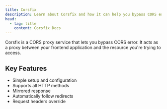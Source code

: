 ```yaml
---
title: Corsfix
description: Learn about Corsfix and how it can help you bypass CORS errors.
head:
  - tag: title
    content: Corsfix Docs
---
```


Corsfix is a CORS proxy service that lets you bypass CORS error. It acts as a proxy between your frontend application and the resource you're trying to access.

## Key Features

- Simple setup and configuration
- Supports all HTTP methods
- Mirrored response
- Automatically follow redirects
- Request headers override
